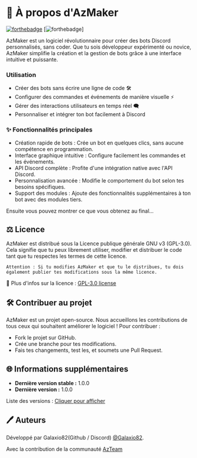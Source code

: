 # 🎯 À propos d'AzMaker

[![forthebadge](https://forthebadge.com/images/badges/uses-js.svg)](https://nodejs.org/)  [![forthebadge](https://forthebadge.com/images/badges/open-source.svg)]

AzMaker est un logiciel révolutionnaire pour créer des bots Discord personnalisés, sans coder. Que tu sois développeur expérimenté ou novice, AzMaker simplifie la création et la gestion de bots grâce à une interface intuitive et puissante.

### Utilisation

- Créer des bots sans écrire une ligne de code 🛠️
- Configurer des commandes et événements de manière visuelle ⚡
- Gérer des interactions utilisateurs en temps réel 🗨️
- Personnaliser et intégrer ton bot facilement à Discord 

### ✨ Fonctionnalités principales

- Création rapide de bots : Crée un bot en quelques clics, sans aucune compétence en programmation.
- Interface graphique intuitive : Configure facilement les commandes et les événements.
- API Discord complète : Profite d'une intégration native avec l'API Discord.
- Personnalisation avancée : Modifie le comportement du bot selon tes besoins spécifiques.
- Support des modules : Ajoute des fonctionnalités supplémentaires à ton bot avec des modules tiers.


Ensuite vous pouvez montrer ce que vous obtenez au final...

## ⚖️ Licence

AzMaker est distribué sous la Licence publique générale GNU v3 (GPL-3.0).
Cela signifie que tu peux librement utiliser, modifier et distribuer le code tant que tu respectes les termes de cette licence.

``Attention : Si tu modifies AzMaker et que tu le distribues, tu dois également publier tes modifications sous la même licence.``

🔗 Plus d'infos sur la licence : [GPL-3.0 license](LICENSE.md)

## 🛠️ Contribuer au projet

AzMaker est un projet open-source. Nous accueillons les contributions de tous ceux qui souhaitent améliorer le logiciel ! Pour contribuer :

- Fork le projet sur GitHub.
- Crée une branche pour tes modifications.
- Fais tes changements, test les, et soumets une Pull Request.

## 🌐 Informations supplémentaires
- **Dernière version stable :** 1.0.0
- **Dernière version :** 1.0.0
  
Liste des versions : [Cliquer pour afficher](https://github.com/Galaxio82/azmaker/tags)

## 🖊️ Auteurs
Développé par Galaxio82(Github / Discord) [@Galaxio82](https://github.com/Galaxio82).

Avec la contribution de la communauté [AzTeam](https://discord.gg/Cw7puu6hra)


